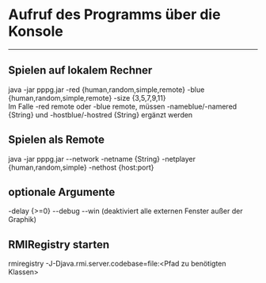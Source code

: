 # Aufruf des Programms über die Konsole
---

## Spielen auf lokalem Rechner  
java -jar pppg.jar -red {human,random,simple,remote} -blue {human,random,simple,remote} -size {3,5,7,9,11}  
Im Falle -red remote oder -blue remote, müssen -nameblue/-namered {String} und -hostblue/-hostred {String} ergänzt werden

## Spielen als Remote
java -jar pppg.jar --network -netname {String} -netplayer {human,random,simple} -nethost {host:port}

## optionale Argumente  
-delay {>=0} --debug --win (deaktiviert alle externen Fenster außer der Graphik)

## RMIRegistry starten
rmiregistry -J-Djava.rmi.server.codebase=file:<Pfad zu benötigten Klassen>